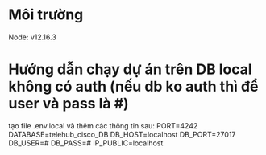 # Môi trường
Node: v12.16.3

# Hướng dẫn chạy dự án trên DB local không có auth (nếu db ko auth thì để user và pass là #)
tạo file .env.local và thêm các thông tin sau:
PORT=4242
DATABASE=telehub_cisco_DB
DB_HOST=localhost
DB_PORT=27017
DB_USER=#
DB_PASS=#
IP_PUBLIC=localhost